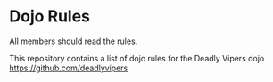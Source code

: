 Dojo Rules
==========

All members should read the rules.

This repository contains a list of dojo rules for the Deadly Vipers dojo
https://github.com/deadlyvipers
